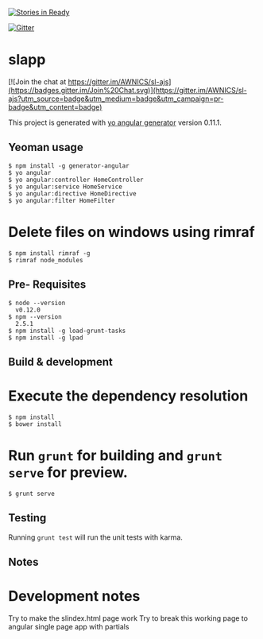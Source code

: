 
[![Stories in Ready](https://badge.waffle.io/AWNICS/sl-ajs.png?label=ready&title=Ready)](https://waffle.io/AWNICS/sl-ajs)

[![Gitter](https://badges.gitter.im/Join%20Chat.svg)](https://gitter.im/AWNICS/sl-ajs?utm_source=badge&utm_medium=badge&utm_campaign=pr-badge)

# slapp

[![Join the chat at https://gitter.im/AWNICS/sl-ajs](https://badges.gitter.im/Join%20Chat.svg)](https://gitter.im/AWNICS/sl-ajs?utm_source=badge&utm_medium=badge&utm_campaign=pr-badge&utm_content=badge)

This project is generated with [yo angular generator](https://github.com/yeoman/generator-angular)
version 0.11.1.

## Yeoman usage
    $ npm install -g generator-angular
    $ yo angular
    $ yo angular:controller HomeController
    $ yo angular:service HomeService
    $ yo angular:directive HomeDirective
    $ yo angular:filter HomeFilter

# Delete files on windows using rimraf
    $ npm install rimraf -g
    $ rimraf node_modules

## Pre- Requisites
    $ node --version
      v0.12.0
    $ npm --version
      2.5.1
    $ npm install -g load-grunt-tasks
    $ npm install -g lpad

## Build & development

# Execute the dependency resolution
    $ npm install
    $ bower install
# Run `grunt` for building and `grunt serve` for preview.
    $ grunt serve


## Testing

Running `grunt test` will run the unit tests with karma.

## Notes

# Development notes
Try to make the slindex.html page work
Try to break this working page to angular single page app with partials    
